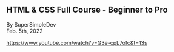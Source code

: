 ## HTML & CSS Full Course - Beginner to Pro
By SuperSimpleDev <br>
Feb. 5th, 2022

https://www.youtube.com/watch?v=G3e-cpL7ofc&t=13s

